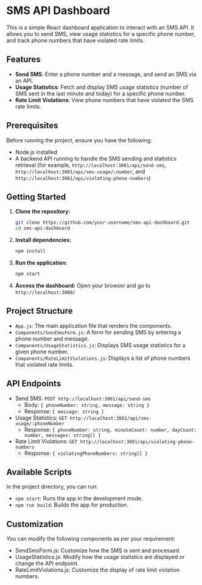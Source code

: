 # SMS API Dashboard

This is a simple React dashboard application to interact with an SMS API. It allows you to send SMS, view usage statistics for a specific phone number, and track phone numbers that have violated rate limits.

## Features

- **Send SMS**: Enter a phone number and a message, and send an SMS via an API.
- **Usage Statistics**: Fetch and display SMS usage statistics (number of SMS sent in the last minute and today) for a specific phone number.
- **Rate Limit Violations**: View phone numbers that have violated the SMS rate limits.

## Prerequisites

Before running the project, ensure you have the following:

- Node.js installed
- A backend API running to handle the SMS sending and statistics retrieval (for example, `http://localhost:3001/api/send-sms`, `http://localhost:3001/api/sms-usage/:number`, and `http://localhost:3001/api/violating-phone-numbers`)

## Getting Started

1. **Clone the repository:**
   ```bash
   git clone https://github.com/your-username/sms-api-dashboard.git
   cd sms-api-dashboard

2. **Install dependencies:**
    ```bash
    npm install

3. **Run the application:**
    ```bash
    npm start

    
4. **Access the dashboard:** Open your browser and go to `http://localhost:3000/`
    

## Project Structure

- `App.js`: The main application file that renders the components.
- `Components/SendSmsForm.js`: A form for sending SMS by entering a phone number and message.
- `Components/UsageStatistics.js`: Displays SMS usage statistics for a given phone number.
- `Components/RateLimitViolations.js`: Displays a list of phone numbers that violated rate limits.

## API Endpoints

- Send SMS: `POST http://localhost:3001/api/send-sms`
  - Body: `{ phoneNumber: string, message: string }`
  - Response: `{ message: string }`
- Usage Statistics: `GET http://localhost:3001/api/sms-usage/:phoneNumber`
  - Response: `{ phoneNumber: string, minuteCount: number, dayCount: number, messages: string[] }`
- Rate Limit Violations: `GET http://localhost:3001/api/violating-phone-numbers`
  - Response: `{ violatingPhoneNumbers: string[] }`

## Available Scripts

In the project directory, you can run:

 - `npm start`: Runs the app in the development mode.
 - `npm run build`: Builds the app for production.

## Customization
You can modify the following components as per your requirement:

 - SendSmsForm.js: Customize how the SMS is sent and processed.
 - UsageStatistics.js: Modify how the usage statistics are displayed or change the API endpoint.
 - RateLimitViolations.js: Customize the display of rate limit violation numbers.